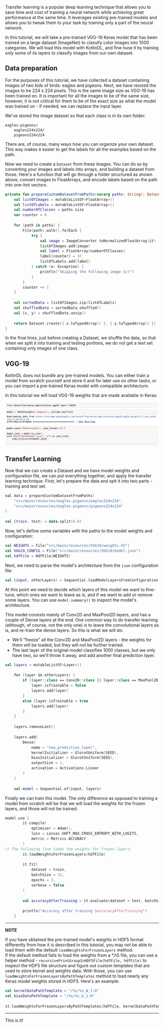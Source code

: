 Transfer learning is a popular deep learning technique that allows you to save time and cost of 
training a neural network while achieving great performance at the same time. It leverages existing 
pre-trained models and allows you to tweak them to your task by training only a part of the neural network.

In this tutorial, we will take a pre-trained VGG-19 Keras model that has been trained on a large dataset 
(ImageNet) to classify color images into 1000 categories. We will load this model with KotlinDL, and fine-tune it by 
training only some of its layers to classify images from our own dataset. 

## Data preparation
For the purposes of this tutorial, we have collected a dataset containing images of two kids of birds: eagles and 
pigeons. Next, we have resized the images to be 224 x 224 pixels. This is the same image size as VGG-19 has been 
trained on. It is important for all the images to be of the same size, however, it is not critical for them to 
be of the exact size as what the model was trained on - if needed, we can replace the input layer. 

We've stored the image dataset so that each class is in its own folder: 
```
eagles-pigeons/
    eagles224x224/
    pigeons224x224
```

There are, of course, many ways how you can organize your own dataset. This way makes it easier to get the labels for 
all the examples based on the path.

Now we need to create a `Dataset` from these images. You can do so by converting your images and labels into arrays, 
and building a dataset from those. 
Here's a function that will go through a folder structured as shown above, convert images to FloatArrays, and encode 
labels based on the path into one-hot vectors. 

```kotlin
private fun prepareCustomDatasetFromPaths(vararg paths: String): Dataset {
    val listOfImages = mutableListOf<FloatArray>()
    val listOfLabels = mutableListOf<FloatArray>()
    val numberOfClasses = paths.size
    var counter = 0

    for (path in paths) {
        File(path).walk().forEach {
            try {
                val image = ImageConverter.toNormalizedFloatArray(it)
                listOfImages.add(image)
                val label = FloatArray(numberOfClasses)
                label[counter] = 1F
                listOfLabels.add(label)
            } catch (e: Exception) {
                println("Skipping the following image $it")
            }
        }
        counter += 1
    }

    val sortedData = listOfImages.zip(listOfLabels)
    val shuffledData = sortedData.shuffled()
    val (x, y) = shuffledData.unzip()

    return Dataset.create({ x.toTypedArray() }, { y.toTypedArray() })
}
```  
In the final lines, just before creating a Dataset, we shuffle the data, so that when we split it into training and 
testing portions, we do not get a test set containing only images of one class.    


 
## VGG-19
KotlinDL does not bundle any pre-trained models. You can either train a model from scratch yourself and store
 it and for later use on other tasks, or you can import a pre-trained Keras model with compatible architecture.  

In this tutorial we will load VGG-19 weights that are made available in Keras: 

![](images/loading-vgg19-keras.png)


## Transfer Learning
Now that we can create a Dataset and we have model weights and configuration file, we can put everything together, 
and apply the transfer learning technique. First, let's prepare the data and spit it into 
two parts - training and test set. 

```kotlin
val data = prepareCustomDatasetFromPaths(
    "src/main/resources/eagles-pigeons/eagles224x224",
    "src/main/resources/eagles-pigeons/pigeons224x224"
)

val (train, test) = data.split(0.8)

```

Now, let's define some variables with the paths to the model weights and configuration: 

```kotlin
val WEIGHTS = File("src/main/resources/VGG19/weights.h5")
val VGG19_CONFIG = File("src/main/resources/VGG19/model.json")
val hdfFile = HdfFile(WEIGHTS)
```

Next, we need to parse the model's architecture from the `json` configuration file: 

```kotlin
val (input, otherLayers) = Sequential.loadModelLayersFromConfiguration(VGG19_CONFIG)

```

At this point we need to decide which layers of this model we want to fine-tune, which ones we want to leave as is, and 
if we want to add or remove some layers. You can use `model.summary()` to inspect the model's architecture.

This model consists mainly of Conv2D and MaxPool2D layers, and has a couple of Dense layers at the end. One common way 
to do transfer learning (although, of course, not the only one) is to leave the convolutional layers as is, and re-train 
the dense layers. So this is what we will do: 
- We'll "freeze" all the Conv2D and MaxPool2D layers - the weights for them will be loaded, but they will not be further 
trained.
- The last layer of the original model classifies 1000 classes, but we only have two, so we'll throw it away, and add 
another final prediction layer.   

```kotlin
val layers = mutableListOf<Layer>()

    for (layer in otherLayers) {
        if (layer::class == Conv2D::class || layer::class == MaxPool2D::class) {
            layer.isTrainable = false
            layers.add(layer)
        }
        else {layer.isTrainable = true
            layers.add(layer)
        }
    }

    layers.removeLast()

    layers.add(
        Dense(
            name = "new_prediction_layer",
            kernelInitializer = GlorotUniform(SEED),
            biasInitializer = GlorotUniform(SEED),
            outputSize = 2,
            activation = Activations.Linear
        )
    )

    val model = Sequential.of(input, layers)

```

Finally we can train this model. The only difference as opposed to training a model from scratch will be that we will 
load the weights for the frozen layers, and those will not be trained. 

```kotlin
model.use {
        it.compile(
            optimizer = Adam(),
            loss = Losses.SOFT_MAX_CROSS_ENTROPY_WITH_LOGITS,
            metric = Metrics.ACCURACY
        )
// The following line loads the weights for frozen layers:        
        it.loadWeightsForFrozenLayers(hdfFile)

        it.fit(
            dataset = train,
            batchSize = 32,
            epochs = 3,
            verbose = false
        )

        val accuracyAfterTraining = it.evaluate(dataset = test, batchSize = 100).metrics[Metrics.ACCURACY]

        println("Accuracy after training $accuracyAfterTraining")
    }
``` 

---
**NOTE**

If you have obtained the pre-trained model's weights in HDF5 format differently from how it is described in this tutorial, 
you may not be able to load them with the default `loadWeightsForFrozenLayers` method.  
If the default method fails to load the weights from a *.h5 file, you can use a helper method - 
`recursivePrintGroupInHDF5File(hdfFile, hdfFile)` to inspect the HDF5 file structure and figure out custom templates 
that are used to store kernel and weights data. With those, you can use `loadWeightsForFrozenLayersByPathTemplates` 
method to load nearly any Keras model weights stored in HDF5. 
Here's an example: 
```kotlin
val kernelDataPathTemplate = "/%s/%s_W_1:0"
val biasDataPathTemplate = "/%s/%s_b_1:0"

it.loadWeightsForFrozenLayersByPathTemplates(hdfFile, kernelDataPathTemplate, biasDataPathTemplate)

```
   
--- 

This is it! 